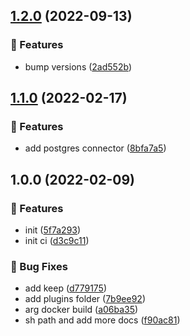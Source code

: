 ## [1.2.0](https://github.com/plezi/strimzi-debezium-connect/compare/v1.1.0...v1.2.0) (2022-09-13)


### 🚀 Features

* bump versions ([2ad552b](https://github.com/plezi/strimzi-debezium-connect/commit/2ad552ba319d1ae7889f312599a680e1cf800821))

## [1.1.0](https://github.com/plezi/strimzi-debezium-connect/compare/v1.0.0...v1.1.0) (2022-02-17)


### 🚀 Features

* add postgres connector ([8bfa7a5](https://github.com/plezi/strimzi-debezium-connect/commit/8bfa7a5cbaf16b3dd60477dca61da588451cb9fd))

## 1.0.0 (2022-02-09)


### 🚀 Features

* init ([5f7a293](https://github.com/plezi/strimzi-debezium-connect/commit/5f7a293c79a901dd40d518c2aaf8fcc2fdf4bf95))
* init ci ([d3c9c11](https://github.com/plezi/strimzi-debezium-connect/commit/d3c9c11a1c9704c414b9092687424b24cbdd10dd))


### 🐛 Bug Fixes

* add keep ([d779175](https://github.com/plezi/strimzi-debezium-connect/commit/d779175cc368006e2e0f4764ce795bce33144cfe))
* add plugins folder ([7b9ee92](https://github.com/plezi/strimzi-debezium-connect/commit/7b9ee92fa4979490de743f404bed8c51b0037a06))
* arg docker build ([a06ba35](https://github.com/plezi/strimzi-debezium-connect/commit/a06ba3569e3bc7cd1ddb4e0e24937c555fbbe3b7))
* sh path and add more docs ([f90ac81](https://github.com/plezi/strimzi-debezium-connect/commit/f90ac81dc34fdd93fce1c8f4cf2c410f20ec9cdb))
